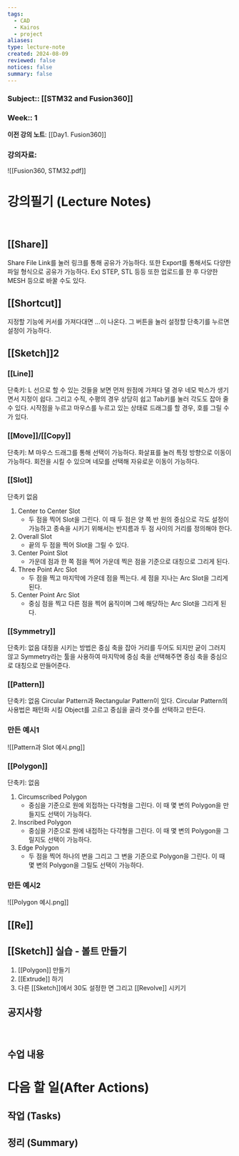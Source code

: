 ```yaml
---
tags:
  - CAD
  - Kairos
  - project
aliases: 
type: lecture-note
created: 2024-08-09
reviewed: false
notices: false
summary: false
---
```

### **Subject**:: [[STM32 and Fusion360]]
### **Week**:: 1

**이전 강의 노트**: [[Day1. Fusion360]]

### 강의자료: 
![[Fusion360, STM32.pdf]]

# 강의필기 (Lecture Notes)
<br>

## [[Share]]
Share File Link를 눌러 링크를 통해 공유가 가능하다.
또한 Export를 통해서도 다양한 파일 형식으로 공유가 가능하다. Ex) STEP, STL 등등
또한 업로드를 한 후 다양한 MESH 등으로 바꿀 수도 있다.

## [[Shortcut]]
지정할 기능에 커서를 가져다대면 ...이 나온다. 그 버튼을 눌러 설정할 단축기를 누르면 설정이 가능하다. 
 
## [[Sketch]]2

### [[Line]]
단축키: L
선으로 할 수 있는 것들을 보면 먼저 원점에 가져다 댈 경우 네모 박스가 생기면서 지정이 쉽다. 그리고 수직, 수평의 경우 상당히 쉽고 Tab키를 눌러 각도도 잡아 줄 수 있다. 
시작점을 누르고 마우스를 누르고 있는 상태로 드래그를 할 경우, 호를 그릴 수가 있다. 

### [[Move]]/[[Copy]]
단축키: M
마우스 드래그를 통해 선택이 가능하다. 
화살표를 눌러 특정 방향으로 이동이 가능하다.
회전을 시킬 수 있으며 네모를 선택해 자유로운 이동이 가능하다. 

### [[Slot]]
단축키 없음
1. Center to Center Slot
	- 두 점을 찍어 Slot을 그린다. 이 때 두 점은 양 쪽 반 원의 중심으로 각도 설정이 가능하고 종속을 시키기 위해서는 반지름과 두 점 사이의 거리를 정의해야 한다.
2. Overall Slot
	- 끝의 두 점을 찍어 Slot을 그릴 수 있다.
3. Center Point Slot
	- 가운데 점과 한 쪽 점을 찍어 가운데 찍은 점을 기준으로 대칭으로 그리게 된다.
4. Three Point Arc Slot
	- 두 점을 찍고 마지막에 가운데 점을 찍는다. 세 점을 지나는 Arc Slot을 그리게 된다.
5. Center Point Arc Slot
	- 중심 점을 찍고 다른 점을 찍어 움직이며 그에 해당하는 Arc Slot을 그리게 된다.

### [[Symmetry]]
단축키: 없음
대칭을 시키는 방법은 중심 축을 잡아 거리를 두어도 되지만 굳이 그러지 않고 Symmetry라는 툴을 사용하여 마지막에 중심 축을 선택해주면 중심 축을 중심으로 대칭으로 만들어준다.

### [[Pattern]]
단축키: 없음
Circular Pattern과 Rectangular Pattern이 있다.
Circular Pattern의 사용법은 패턴화 시킬 Object를 고르고 중심을 골라 갯수를 선택하고 만든다.

### 만든 예시1
<!--⚠️Imgur upload failed, check dev console-->
![[Pattern과 Slot 예시.png]]

### [[Polygon]]
단축키: 없음
1. Circumscribed Polygon
	- 중심을 기준으로 원에 외접하는 다각형을 그린다. 이 때 몇 변의 Polygon을 만들지도 선택이 가능하다.
2. Inscribed Polygon
	- 중심을 기준으로 원에 내접하는 다각형을 그린다. 이 때 몇 변의 Polygon을 그릴지도 선택이 가능하다.
3. Edge Polygon
	- 두 점을 찍어 하나의 변을 그리고 그 변을 기준으로 Polygon을 그린다. 이 때 몇 변의 Polygon을 그릴도 선택이 가능하다.
### 만든 예시2
<!--⚠️Imgur upload failed, check dev console-->
![[Polygon 예시.png]]

## [[Re]]
## [[Sketch]] 실습 - 볼트 만들기

1. [[Polygon]] 만들기
2. [[Extrude]] 하기
3. 다른 [[Sketch]]에서 30도 설정한 면 그리고 [[Revolve]] 시키기

## 공지사항
<br>



## 수업 내용


# 다음 할 일(After Actions)
## 작업 (Tasks)


## 정리 (Summary)



